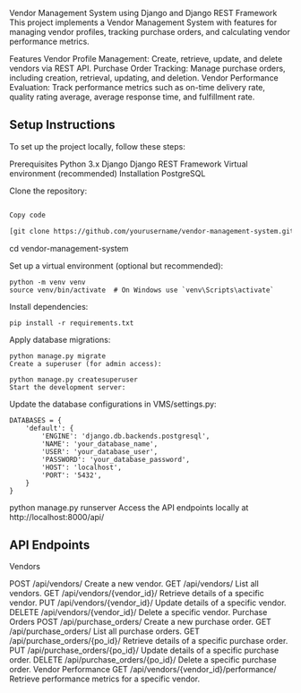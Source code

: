Vendor Management System using Django and Django REST Framework
This project implements a Vendor Management System with features for managing vendor profiles, tracking purchase orders, and calculating vendor performance metrics.

Features
Vendor Profile Management:
Create, retrieve, update, and delete vendors via REST API.
Purchase Order Tracking:
Manage purchase orders, including creation, retrieval, updating, and deletion.
Vendor Performance Evaluation:
Track performance metrics such as on-time delivery rate, quality rating average, average response time, and fulfillment rate.

## Setup Instructions
To set up the project locally, follow these steps:

Prerequisites
Python 3.x
Django
Django REST Framework
Virtual environment (recommended)
Installation
PostgreSQL

Clone the repository:

```bash

Copy code

[git clone https://github.com/yourusername/vendor-management-system.git](https://github.com/asifxohd/Vendor-Management-System.git)
```
cd vendor-management-system

Set up a virtual environment (optional but recommended):
```
python -m venv venv
source venv/bin/activate  # On Windows use `venv\Scripts\activate`
```
Install dependencies:
```
pip install -r requirements.txt
```
Apply database migrations:
```
python manage.py migrate
Create a superuser (for admin access):

python manage.py createsuperuser
Start the development server:

```


Update the database configurations in VMS/settings.py:
```
DATABASES = {
    'default': {
        'ENGINE': 'django.db.backends.postgresql',
        'NAME': 'your_database_name',
        'USER': 'your_database_user',
        'PASSWORD': 'your_database_password',
        'HOST': 'localhost',
        'PORT': '5432',
    }
}
```

python manage.py runserver
Access the API endpoints locally at http://localhost:8000/api/

## API Endpoints

Vendors

POST /api/vendors/
Create a new vendor.
GET /api/vendors/
List all vendors.
GET /api/vendors/{vendor_id}/
Retrieve details of a specific vendor.
PUT /api/vendors/{vendor_id}/
Update details of a specific vendor.
DELETE /api/vendors/{vendor_id}/
Delete a specific vendor.
Purchase Orders
POST /api/purchase_orders/
Create a new purchase order.
GET /api/purchase_orders/
List all purchase orders.
GET /api/purchase_orders/{po_id}/
Retrieve details of a specific purchase order.
PUT /api/purchase_orders/{po_id}/
Update details of a specific purchase order.
DELETE /api/purchase_orders/{po_id}/
Delete a specific purchase order.
Vendor Performance
GET /api/vendors/{vendor_id}/performance/
Retrieve performance metrics for a specific vendor.
